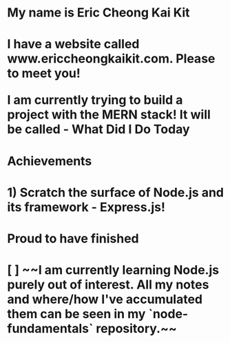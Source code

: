 <h1>My name is Eric Cheong Kai Kit<h1>
I have a website called www.ericcheongkaikit.com. Please to meet you!

I am currently trying to build a project with the MERN stack! It will be called - What Did I Do Today

<h1>Achievements<h1>
1)  Scratch the surface of Node.js and its framework - Express.js!

<h1>Proud to have finished<h1>
[ ] ~~I am currently learning Node.js purely out of interest. All my notes and where/how I've accumulated them can be seen in my `node-fundamentals` repository.~~
